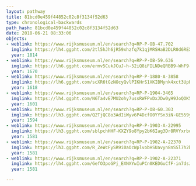 ```yaml
---
layout: pathway
title: 81bcd0e459f44852c02c8f3134f52d63
type: chronological-backwards
path_hash: 81bcd0e459f44852c02c8f3134f52d63
date: 2018-06-21 08:33:06
objects:
- weblink: https://www.rijksmuseum.nl/en/search?q=RP-P-OB-47.702
  imglink: https://lh4.ggpht.com/2tl5hJh6jR59xhzfq7k1qjMRSHaB2DLR0d6REXTpqQcgsEdZv0AiBMBkHVdLJcL9Y6lShOP1f9wV-ChxYUrA7Zh_Tg=s200
  year: 1814
- weblink: https://www.rijksmuseum.nl/en/search?q=RP-P-OB-59.636
  imglink: https://lh6.ggpht.com/ermv5CukJCuJ-h-52iQ8iFILNDeQRBB9-WhF9-LXJcgyG9Dav_V1TWC30v6ZiRtmm9pFdh4RV_9SpJIxDmDwEaAsbKA=s200
  year: 1670
- weblink: https://www.rijksmuseum.nl/en/search?q=RP-P-1880-A-3858
  imglink: https://lh6.ggpht.com/scXR6tGzNOcyQvlPIKHrS1XKIBMynk4xct3UpPh030Tc80imCqtu49GycF2NvBXUib6MnUClwtAnvpPg1NWPspOpgJw=s200
  year: 1618
- weblink: https://www.rijksmuseum.nl/en/search?q=RP-P-1904-3465
  imglink: https://lh4.ggpht.com/N6Ta4vE7MU2ohy7ussRWFPvDxJDw0yH9JoQOK5xfYRwDJsZjfKA85G74gLWRm-y_iod2EghxC1tJy1F_xHKe8euxcIUZ=s200
  year: 1601
- weblink: https://www.rijksmuseum.nl/en/search?q=RP-P-OB-60.303
  imglink: https://lh3.ggpht.com/Q2TjQC8o3AdIiWyv6P4DcfO0YYSn3iN-GE559yYFCbbqlsx0bFSFg0qiACyjgoyXvNSfJz_tZ5d9vtU0tpxdZH5WYjE=s200
  year: 1594
- weblink: https://www.rijksmuseum.nl/en/search?q=RP-P-1903-A-22995
  imglink: https://lh3.ggpht.com/sblpchHHF-KXZY9o8Ypy2bK6Iag3Dr8RVYxrbd-SWicD1FTc5c2GbOiLaApJl5aB2P9eN5Sm2KmxFi7iYGmz7Jxw3aw=s200
  year: 1581
- weblink: https://www.rijksmuseum.nl/en/search?q=RP-P-1902-A-22370
  imglink: https://lh3.ggpht.com/R_ZeWcFySR9i0aOcWplvobHSUavyn8nSSl7h2bFpABveATNdYp15j9KmbY30Af0ryyO2GSa7omAWyMIInJytc9Q7vjcD=s200
  year: 1581
- weblink: https://www.rijksmuseum.nl/en/search?q=RP-P-1902-A-22371
  imglink: https://lh4.ggpht.com/GefO3poGPj_EXNXYwIuPCn0KEDGuCfF-in7dsJn90SvXRHP3Mn8DrCHBUMuXowKMGFK4bVonwvGEPtjuUWNQZeR61EQ=s200
  year: 1581

---
```

